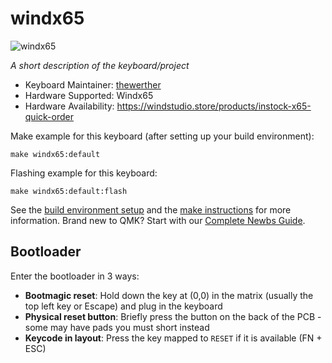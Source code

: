 # windx65

![windx65](https://i.imgur.com/kBJ3enL.jpeg)

*A short description of the keyboard/project*

* Keyboard Maintainer: [thewerther](https://github.com/thewerther)
* Hardware Supported: Windx65
* Hardware Availability: https://windstudio.store/products/instock-x65-quick-order

Make example for this keyboard (after setting up your build environment):

    make windx65:default

Flashing example for this keyboard:

    make windx65:default:flash

See the [build environment setup](https://docs.qmk.fm/#/getting_started_build_tools) and the [make instructions](https://docs.qmk.fm/#/getting_started_make_guide) for more information. Brand new to QMK? Start with our [Complete Newbs Guide](https://docs.qmk.fm/#/newbs).

## Bootloader

Enter the bootloader in 3 ways:

* **Bootmagic reset**: Hold down the key at (0,0) in the matrix (usually the top left key or Escape) and plug in the keyboard
* **Physical reset button**: Briefly press the button on the back of the PCB - some may have pads you must short instead
* **Keycode in layout**: Press the key mapped to `RESET` if it is available (FN + ESC)
